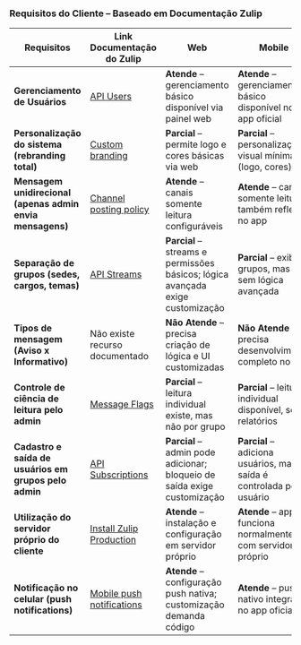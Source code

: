 ### Requisitos do Cliente – Baseado em Documentação Zulip

| Requisitos                                                 | Link Documentação do Zulip                                                                 | Web                                                         | Mobile                                                      |
|------------------------------------------------------------|--------------------------------------------------------------------------------------------|-------------------------------------------------------------|-------------------------------------------------------------|
| **Gerenciamento de Usuários**                              | [API Users](https://zulip.com/api/get-users)                                               | **Atende** – gerenciamento básico disponível via painel web | **Atende** – gerenciamento básico disponível no app oficial |
| **Personalização do sistema (rebranding total)**           | [Custom branding](https://zulip.readthedocs.io/en/latest/production/custom-branding.html)  | **Parcial** – permite logo e cores básicas via web          | **Parcial** – personalização visual mínima (logo, cores)    |
| **Mensagem unidirecional (apenas admin envia mensagens)**  | [Channel posting policy](https://zulip.com/help/channel-posting-policy)                    | **Atende** – canais somente leitura configuráveis            | **Atende** – canais somente leitura também refletem no app  |
| **Separação de grupos (sedes, cargos, temas)**             | [API Streams](https://zulip.com/api/get-streams)                                           | **Parcial** – streams e permissões básicos; lógica avançada exige customização | **Parcial** – exibe grupos, mas sem lógica avançada         |
| **Tipos de mensagem (Aviso x Informativo)**                | Não existe recurso documentado                                                             | **Não Atende** – precisa criação de lógica e UI customizadas | **Não Atende** – precisa desenvolvimento completo no app    |
| **Controle de ciência de leitura pelo admin**              | [Message Flags](https://zulip.com/api/update-message-flags)                                | **Parcial** – leitura individual existe, mas não por grupo   | **Parcial** – leitura individual disponível, sem relatórios |
| **Cadastro e saída de usuários em grupos pelo admin**      | [API Subscriptions](https://zulip.com/api/add-subscriptions)                               | **Parcial** – admin pode adicionar; bloqueio de saída exige customização | **Parcial** – adiciona usuários, mas saída é controlada pelo usuário |
| **Utilização do servidor próprio do cliente**              | [Install Zulip Production](https://zulip.readthedocs.io/en/latest/production/install.html) | **Atende** – instalação e configuração em servidor próprio   | **Atende** – app funciona normalmente com servidor próprio  |
| **Notificação no celular (push notifications)**            | [Mobile push notifications](https://zulip.readthedocs.io/en/latest/production/mobile-push-notifications.html) | **Atende** – configuração push nativa; customização demanda código | **Atende** – push nativo integrado no app oficial           |

